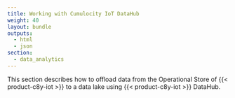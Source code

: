```yaml
---
title: Working with Cumulocity IoT DataHub
weight: 40
layout: bundle
outputs:
  - html
  - json
section: 
  - data_analytics
---
```


This section describes how to offload data from the Operational Store of {{< product-c8y-iot >}} to a data lake using {{< product-c8y-iot >}} DataHub.
